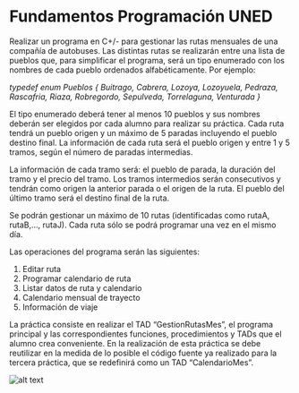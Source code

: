 # Fundamentos Programación UNED

Realizar un programa en C+/- para gestionar las rutas mensuales de una compañía
de autobuses. Las distintas rutas se realizarán entre una lista de pueblos que, para
simplificar el programa, será un tipo enumerado con los nombres de cada pueblo
ordenados alfabéticamente. Por ejemplo:

*typedef enum Pueblos { Buitrago, Cabrera, Lozoya, Lozoyuela,
Pedraza, Rascafria, Riaza, Robregordo, Sepulveda, Torrelaguna,
Venturada }*

El tipo enumerado deberá tener al menos 10 pueblos y sus nombres deberán ser
elegidos por cada alumno para realizar su práctica. Cada ruta tendrá un pueblo
origen y un máximo de 5 paradas incluyendo el pueblo destino final. La información
de cada ruta será el pueblo origen y entre 1 y 5 tramos, según el número de paradas
intermedias.

La información de cada tramo será: el pueblo de parada, la duración del tramo y el
precio del tramo. Los tramos intermedios serán consecutivos y tendrán como origen
la anterior parada o el origen de la ruta. El pueblo del último tramo será el destino
final de la ruta.

Se podrán gestionar un máximo de 10 rutas (identificadas como rutaA, rutaB,…,
rutaJ). Cada ruta sólo se podrá programar una vez en el mismo día.

Las operaciones del programa serán las siguientes:
1. Editar ruta
2. Programar calendario de ruta
3. Listar datos de ruta y calendario
4. Calendario mensual de trayecto
5. Información de viaje

La práctica consiste en realizar el TAD “GestionRutasMes”, el programa principal y
las correspondientes funciones, procedimientos y TADs que el alumno crea
conveniente. En la realización de esta práctica se debe reutilizar en la medida de lo
posible el código fuente ya realizado para la tercera práctica, que se redefinirá como
un TAD “CalendarioMes”.

![alt text](https://github.com/sebastianflor/practica4/blob/master/assets/pic.png)